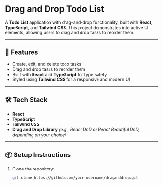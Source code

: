 # Drag and Drop Todo List

A **Todo List** application with drag-and-drop functionality, built with **React**, **TypeScript**, and **Tailwind CSS**. This project demonstrates interactive UI elements, allowing users to drag and drop tasks to reorder them.

---

## 🚀 Features

- Create, edit, and delete todo tasks
- Drag and drop tasks to reorder them
- Built with **React** and **TypeScript** for type safety
- Styled using **Tailwind CSS** for a responsive and modern UI

---

## 🛠️ Tech Stack

- **React**
- **TypeScript**
- **Tailwind CSS**
- **Drag and Drop Library** *(e.g., React DnD or React Beautiful DnD, depending on your choice)*

---

## 📦 Setup Instructions

1. Clone the repository:
   ```bash
   git clone https://github.com/your-username/draganddrop.git
